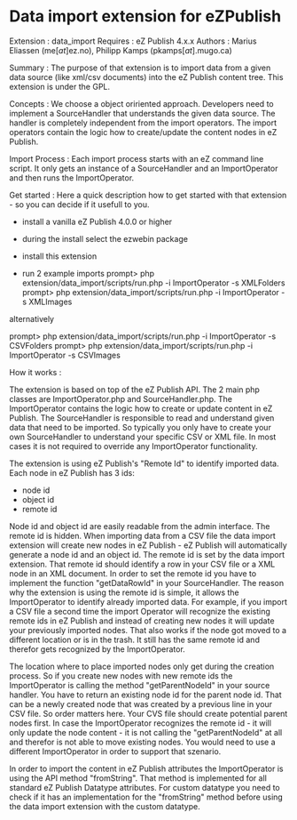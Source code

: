 Data import extension for eZPublish
=========

Extension : data_import
Requires  : eZ Publish 4.x.x
Authors   : Marius Eliassen (me[_at_]ez.no),
            Philipp Kamps (pkamps[_at_].mugo.ca)

Summary   :
The purpose of that extension is to import data from a
given data source (like xml/csv documents) into the eZ
Publish content tree. This extension is under the GPL.

Concepts :
We choose a object oririented approach. Developers need to
implement a SourceHandler that understands the given data
source. The handler is completely independent from the
import operators. The import operators contain the logic
how to create/update the content nodes in eZ Publish.

Import Process :
Each import process starts with an eZ command line script.
It only gets an instance of a SourceHandler and an
ImportOperator and then runs the ImportOperator.

Get started :
Here a quick description how to get started with that
extension - so you can decide if it usefull to you.

- install a vanilla eZ Publish 4.0.0 or higher
 
- during the install select the ezwebin package
  
- install this extension

- run 2 example imports
  prompt> php extension/data_import/scripts/run.php -i ImportOperator -s XMLFolders
  prompt> php extension/data_import/scripts/run.php -i ImportOperator -s XMLImages

alternatively

  prompt> php extension/data_import/scripts/run.php -i ImportOperator -s CSVFolders
  prompt> php extension/data_import/scripts/run.php -i ImportOperator -s CSVImages


How it works  :

The extension is based on top of the eZ Publish API. The 2 main
php classes are ImportOperator.php and SourceHandler.php. The
ImportOperator contains the logic how to create or update content
in eZ Publish. The SourceHandler is responsible to read and
understand given data that need to be imported. So typically you
only have to create your own SourceHandler to understand your
specific CSV or XML file. In most cases it is not required to
override any ImportOperator functionality.

The extension is using eZ Publish's "Remote Id" to identify
imported data. Each node in eZ Publish has 3 ids:

- node id
- object id
- remote id

Node id and object id are easily readable from the admin interface.
The remote id is hidden.
When importing data from a CSV file the data import extension will
create new nodes in eZ Publish - eZ Publish will automatically generate
a node id and an object id. The remote id is set by the data import
extension. That remote id should identify a row in your CSV file or
a XML node in an XML document. In order to set the remote id you have
to implement the function "getDataRowId" in your SourceHandler.
The reason why the extension is using the remote id is simple, it allows
the ImportOperator to identify already imported data. For example, if
you import a CSV file a second time the import Operator will recognize
the existing remote ids in eZ Publish and instead of creating new
nodes it will update your previously imported nodes. That also works
if the node got moved to a different location or is in the trash. It
still has the same remote id and therefor gets recognized by the
ImportOperator.

The location where to place imported nodes only get during the creation
process. So if you create new nodes with new remote ids the ImportOperator
is calling the method "getParentNodeId" in your source handler. You have
to return an existing node id for the parent node id. That can be a newly
created node that was created by a previous line in your CSV file. So order
matters here. Your CVS file should create potential parent nodes first.
In case the ImportOperator recognizes the remote id - it will only update
the node content - it is not calling the "getParentNodeId" at all and therefor
is not able to move existing nodes. You would need to use a different
ImportOperator in order to support that szenario.

In order to import the content in eZ Publish attributes the ImportOperator
is using the API method "fromString". That method is implemented for all
standard eZ Publish Datatype attributes. For custom datatype you need to check
if it has an implementation for the "fromString" method before using the
data import extension with the custom datatype.
